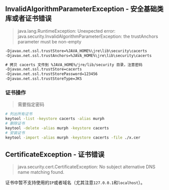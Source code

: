 ## InvalidAlgorithmParameterException - 安全基础类库或者证书错误

> java.lang.RuntimeException: Unexpected error: java.security.InvalidAlgorithmParameterException: the trustAnchors parameter must be non-empty

```txt
-Djavax.net.ssl.trustStore=%JAVA_HOME%\jre\lib\security\cacerts
-Djavax.net.ssl.trustAnchors=%JAVA_HOME%\jre\lib\security\cacerts

# 拷贝 cacerts 文件到 %JAVA_HOME%/jre/lib/security 目录，注意密码
-Djavax.net.ssl.trustStore=cacerts
-Djavax.net.ssl.trustStorePassword=123456
-Djavax.net.ssl.trustStoreType=JKS
```

### 证书操作

> 需要指定密码

```sh
# 列出所有证书
keytool -list -keystore cacerts -alias murph
# 删除证书
keytool -delete -alias murph -keystore cacerts
# 安装证书
keytool -import -alias murph -keystore cacerts -file ./x.cer
```

## CertificateException - 证书错误

> java.security.cert.CertificateException: No subject alternative DNS name matching found.

证书中暂不支持使用的`IP`或者域名（尤其注意`127.0.0.1`和`localhost`）。